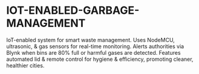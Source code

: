 # IOT-ENABLED-GARBAGE-MANAGEMENT
IoT-enabled system for smart waste management. Uses NodeMCU, ultrasonic, &amp; gas sensors for real-time monitoring. Alerts authorities via Blynk when bins are 80% full or harmful gases are detected. Features automated lid &amp; remote control for hygiene &amp; efficiency, promoting cleaner, healthier cities.
